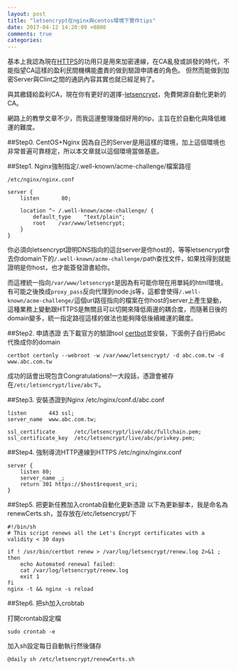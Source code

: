 ```yaml
---
layout: post
title: "letsencrypt在nginx與centos環境下實作tips"
date: 2017-04-12 14:20:09 +0800
comments: true
categories: 
---
```


基本上我認為現在[HTTPS](https://lynn1205.wordpress.com/2017/01/18/什麼是伺服器憑證ssl/)的功用只是用來加密連線，在CA亂發或誤發的時代，不能指望CA這樣的盈利民間機構能盡責的做到驗證申請者的角色。
但然而能做到加密Server與Clint之間的通訊內容其實也就已經足夠了。

與其繳錢給盈利CA，現在你有更好的選擇-[letsencrypt](https://letsencrypt.org)，免費開源自動化更新的CA。

網路上的教學文章不少，而我這邊整理幾個好用的tip，主旨在於自動化與降低維運的難度。

##Step0. CentOS+Nginx
因為自己的Server是用這樣的環境，加上這個環境也非常普遍可靠穩定，所以本文章就以這個環境當做基底。

##Step1. Nginx強制指定/.well-known/acme-challenge/檔案路徑

```
/etc/nginx/nginx.conf

server {
	listen       80;
	
	location ^~ /.well-known/acme-challenge/ {
		default_type	"text/plain";
		root	/var/www/letsencrypt;
	}
}
```
你必須向letsencrypt證明DNS指向的這台server是你host的，等等letsencrypt會去你domain下的`/.well-known/acme-challenge/`path查找文件，如果找得到就能證明是你host，也才能簽發證書給你。

而這裡統一指向`/var/www/letsencrypt`是因為有可能你現在用單純的html環境，有可能之後換成`proxy_pass`反向代理到node.js等，這都會使得`/.well-known/acme-challenge/`這個url路徑指向的檔案在你host的server上產生變動，這種業務上變動跟HTTPS是無關且可以切開來降低兩邊的耦合度，而隨著日後的domain變多，統一指定路徑這樣的做法也能夠降低後續維運的難度。

##Step2. 申請憑證
去下載官方的驗證tool [certbot](https://certbot.eff.org)並安裝，下面例子自行把abc代換成你的domain
```
certbot certonly --webroot -w /var/www/letsencrypt/ -d abc.com.tw -d www.abc.com.tw
```
成功的話會出現包含Congratulations!一大段話，憑證會被存在`/etc/letsencrypt/live/abc下`。

##Step3. 安裝憑證到Nginx
/etc/nginx/conf.d/abc.conf

```
listen       443 ssl;
server_name  www.abc.com.tw;

ssl_certificate      /etc/letsencrypt/live/abc/fullchain.pem;
ssl_certificate_key  /etc/letsencrypt/live/abc/privkey.pem;
```

##Step4. 強制導流HTTP連線到HTTPS
/etc/nginx/nginx.conf

```
server {
	listen 80;
	server_name _;
	return 301 https://$host$request_uri;
}
```

##Step5. 把更新任務加入crontab自動化更新憑證
以下為更新腳本，我是命名為renewCerts.sh，並存放在/etc/letsencrypt/下

```
#!/bin/sh
# This script renews all the Let's Encrypt certificates with a validity < 30 days

if ! /usr/bin/certbot renew > /var/log/letsencrypt/renew.log 2>&1 ; then
    echo Automated renewal failed:
    cat /var/log/letsencrypt/renew.log
    exit 1
fi
nginx -t && nginx -s reload
```

##Step6. 把sh加入crobtab

打開crontab設定檔

```
sudo crontab -e
```

加入sh設定每日自動執行然後儲存

```
@daily sh /etc/letsencrypt/renewCerts.sh
```